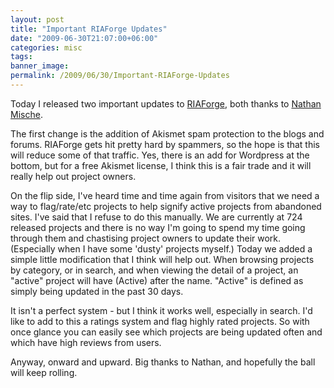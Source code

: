 ```yaml
---
layout: post
title: "Important RIAForge Updates"
date: "2009-06-30T21:07:00+06:00"
categories: misc 
tags: 
banner_image: 
permalink: /2009/06/30/Important-RIAForge-Updates
---
```


Today I released two important updates to <a href="http://www.riaforge.org">RIAForge</a>, both thanks to <a href="http://www.mischefamily.com/nathan/index.cfm">Nathan Mische</a>.

The first change is the addition of Akismet spam protection to the blogs and forums. RIAForge gets hit pretty hard by spammers, so the hope is that this will reduce some of that traffic. Yes, there is an add for Wordpress at the bottom, but for a free Akismet license, I think this is a fair trade and it will really help out project owners. 

On the flip side, I've heard time and time again from visitors that we need a way to flag/rate/etc projects to help signify active projects from abandoned sites. I've said that I refuse to do this manually. We are currently at 724 released projects and there is no way I'm going to spend my time going through them and chastising project owners to update their work. (Especially when I have some 'dusty' projects myself.) Today we added a simple little modification that I think will help out. When browsing projects by category, or in search, and when viewing the detail of a project, an "active" project will have (Active) after the name. "Active" is defined as simply being updated in the past 30 days.

It isn't a perfect system - but I think it works well, especially in search. I'd like to add to this a ratings system and flag highly rated projects. So with once glance you can easily see which projects are being updated often and which have high reviews from users. 

Anyway, onward and upward. Big thanks to Nathan, and hopefully the ball will keep rolling.